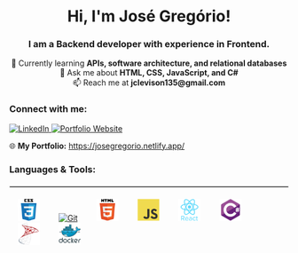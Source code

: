 <h1 align="center">Hi, I'm José Gregório! </h1>
<h3 align="center">I am a Backend developer with experience in Frontend.</h3>

<p align="center">
🌱 Currently learning <strong>APIs, software architecture, and relational databases</strong><br>
💬 Ask me about <strong>HTML, CSS, JavaScript, and C#</strong><br>
📫 Reach me at <strong>jclevison135@gmail.com</strong>
</p>

<h3 align="left">Connect with me:</h3>
<p align="left">
  <a href="https://www.linkedin.com/in/jos%C3%A9-greg%C3%B3rio-476810235/" target="_blank" title="LinkedIn Profile">
    <img src="https://raw.githubusercontent.com/rahuldkjain/github-profile-readme-generator/master/src/images/icons/Social/linked-in-alt.svg" alt="LinkedIn" height="30" width="40" />
  </a>

  <a href="https://josegregorio.netlify.app/" target="_blank" title="Visit my Portfolio Website">
    <img src="https://cdn.jsdelivr.net/gh/devicons/devicon/icons/netlify/netlify-original.svg" alt="Portfolio Website" height="30" width="40" />
  </a>
</p>

<p align="left">
  🌐 <strong>My Portfolio:</strong>  
  <a href="https://josegregorio.netlify.app/" target="_blank">
    https://josegregorio.netlify.app/
  </a>
</p>

<h3 align="left">Languages & Tools:</h3>
<!-- Separation line -->
<hr style="border:1px solid #ccc; margin:20px 0;" />

<p align="left">
  <figure style="display:inline-block; text-align:center; margin:0 15px;">
    <a href="https://www.w3schools.com/css/" target="_blank">
      <img src="https://raw.githubusercontent.com/devicons/devicon/master/icons/css3/css3-original-wordmark.svg" alt="CSS3" width="40" height="40"/>
    </a>
  </figure>

  <figure style="display:inline-block; text-align:center; margin:0 15px;">
    <a href="https://git-scm.com/" target="_blank">
      <img src="https://www.vectorlogo.zone/logos/git-scm/git-scm-icon.svg" alt="Git" width="40" height="40"/>
    </a>
  </figure>

  <figure style="display:inline-block; text-align:center; margin:0 15px;">
    <a href="https://www.w3.org/html/" target="_blank">
      <img src="https://raw.githubusercontent.com/devicons/devicon/master/icons/html5/html5-original-wordmark.svg" alt="HTML5" width="40" height="40"/>
    </a>
  </figure>

  <figure style="display:inline-block; text-align:center; margin:0 15px;">
    <a href="https://developer.mozilla.org/en-US/docs/Web/JavaScript" target="_blank">
      <img src="https://raw.githubusercontent.com/devicons/devicon/master/icons/javascript/javascript-original.svg" alt="JavaScript" width="40" height="40"/>
    </a>
  </figure>

  <figure style="display:inline-block; text-align:center; margin:0 15px;">
    <a href="https://reactjs.org/" target="_blank">
      <img src="https://raw.githubusercontent.com/devicons/devicon/master/icons/react/react-original-wordmark.svg" alt="React" width="40" height="40"/>
    </a>
  </figure>

  <figure style="display:inline-block; text-align:center; margin:0 15px;">
    <a href="https://learn.microsoft.com/en-us/dotnet/csharp/" target="_blank">
      <img src="https://raw.githubusercontent.com/devicons/devicon/master/icons/csharp/csharp-original.svg" alt="C#" width="40" height="40"/>
    </a>
  </figure>

  <figure style="display:inline-block; text-align:center; margin:0 15px;">
    <a href="https://www.microsoft.com/en-us/sql-server" target="_blank">
      <img src="https://raw.githubusercontent.com/devicons/devicon/master/icons/microsoftsqlserver/microsoftsqlserver-original.svg" alt="SQL Server" width="40" height="40"/>
    </a>
  </figure>

  <figure style="display:inline-block; text-align:center; margin:0 15px;">
    <a href="https://www.docker.com/" target="_blank">
      <img src="https://raw.githubusercontent.com/devicons/devicon/master/icons/docker/docker-original-wordmark.svg" alt="Docker" width="40" height="40"/>
    </a>
  </figure>
</p>




<!--
### Hi there 👋


**Clevison123/Clevison123** is a ✨ _special_ ✨ repository because its `README.md` (this file) appears on your GitHub profile.

Here are some ideas to get you started:

- 🔭 I’m currently working on ...
- 🌱 I’m currently learning ...
- 👯 I’m looking to collaborate on ...
- 🤔 I’m looking for help with ...
- 💬 Ask me about ...
- 📫 How to reach me: ...
- 😄 Pronouns: ...
- ⚡ Fun fact: ...
-->
